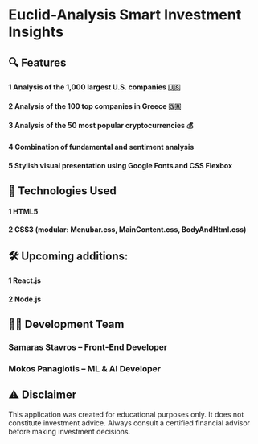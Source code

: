 # Euclid-Analysis Smart Investment Insights

## 🔍 Features
#### 1 Analysis of the 1,000 largest U.S. companies 🇺🇸

#### 2 Analysis of the 100 top companies in Greece 🇬🇷

#### 3 Analysis of the 50 most popular cryptocurrencies 💰

#### 4 Combination of fundamental and sentiment analysis

#### 5 Stylish visual presentation using Google Fonts and CSS Flexbox

## 🧠 Technologies Used
#### 1 HTML5

#### 2 CSS3 (modular: Menubar.css, MainContent.css, BodyAndHtml.css)

## 🛠️ Upcoming additions:
#### 1 React.js
#### 2 Node.js

## 👨‍💻 Development Team
### Samaras Stavros – Front-End Developer
### Mokos Panagiotis – ML & AI Developer

## ⚠️ Disclaimer
This application was created for educational purposes only. It does not constitute investment advice. Always consult a certified financial advisor before making investment decisions.
